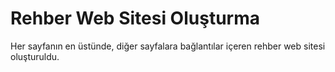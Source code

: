 # Rehber Web Sitesi Oluşturma


Her sayfanın en üstünde, diğer sayfalara bağlantılar içeren rehber web sitesi oluşturuldu.
